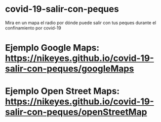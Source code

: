 # covid-19-salir-con-peques
Mira en un mapa el radio por dónde puede salir con tus peques durante el confinamiento por covid-19  

# Ejemplo Google Maps: https://nikeyes.github.io/covid-19-salir-con-peques/googleMaps
# Ejemplo Open Street Maps: https://nikeyes.github.io/covid-19-salir-con-peques/openStreetMap 
